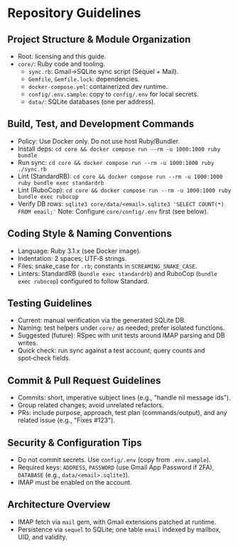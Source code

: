 # Repository Guidelines

## Project Structure & Module Organization
- Root: licensing and this guide.
- `core/`: Ruby code and tooling.
  - `sync.rb`: Gmail→SQLite sync script (Sequel + Mail).
  - `Gemfile`, `Gemfile.lock`: dependencies.
  - `docker-compose.yml`: containerized dev runtime.
  - `config/.env.sample`: copy to `config/.env` for local secrets.
  - `data/`: SQLite databases (one per address).

## Build, Test, and Development Commands
- Policy: Use Docker only. Do not use host Ruby/Bundler.
- Install deps: `cd core && docker compose run --rm -u 1000:1000 ruby bundle`
- Run sync: `cd core && docker compose run --rm -u 1000:1000 ruby ./sync.rb`
- Lint (StandardRB): `cd core && docker compose run --rm -u 1000:1000 ruby bundle exec standardrb`
- Lint (RuboCop): `cd core && docker compose run --rm -u 1000:1000 ruby bundle exec rubocop`
- Verify DB rows: `sqlite3 core/data/<email>.sqlite3 'SELECT COUNT(*) FROM email;'`
Note: Configure `core/config/.env` first (see below).

## Coding Style & Naming Conventions
- Language: Ruby 3.1.x (see Docker image).
- Indentation: 2 spaces; UTF‑8 strings.
- Files: snake_case for `.rb`; constants in `SCREAMING_SNAKE_CASE`.
- Linters: StandardRB (`bundle exec standardrb`) and RuboCop (`bundle exec rubocop`) configured to follow Standard.

## Testing Guidelines
- Current: manual verification via the generated SQLite DB.
- Naming: test helpers under `core/` as needed; prefer isolated functions.
- Suggested (future): RSpec with unit tests around IMAP parsing and DB writes.
- Quick check: run sync against a test account; query counts and spot‑check fields.

## Commit & Pull Request Guidelines
- Commits: short, imperative subject lines (e.g., "handle nil message ids").
- Group related changes; avoid unrelated refactors.
- PRs: include purpose, approach, test plan (commands/output), and any related issue (e.g., "Fixes #123").

## Security & Configuration Tips
- Do not commit secrets. Use `config/.env` (copy from `.env.sample`).
- Required keys: `ADDRESS`, `PASSWORD` (use Gmail App Password if 2FA), `DATABASE` (e.g., `data/<email>.sqlite3`).
- IMAP must be enabled on the account.

## Architecture Overview
- IMAP fetch via `mail` gem, with Gmail extensions patched at runtime.
- Persistence via `sequel` to SQLite; one table `email` indexed by mailbox, UID, and validity.
